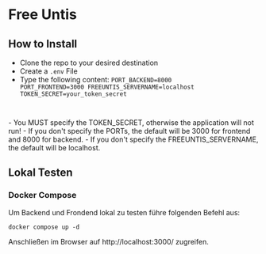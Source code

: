 # Free Untis

## How to Install
- Clone the repo to your desired destination
- Create a <code>.env</code> File 
- Type the following content:
<code>PORT_BACKEND=8000
PORT_FRONTEND=3000
FREEUNTIS_SERVERNAME=localhost
TOKEN_SECRET=your_token_secret
</code>
- You MUST specify the TOKEN_SECRET, otherwise the application will not run!
- If you don't specify the PORTs, the default will be 3000 for frontend and 8000 for backend.
- If you don't specify the FREEUNTIS_SERVERNAME, the default will be localhost.


## Lokal Testen
### Docker Compose
Um Backend und Frondend lokal zu testen führe folgenden Befehl aus:
```
docker compose up -d
```
Anschließen im Browser auf http://localhost:3000/ zugreifen.
